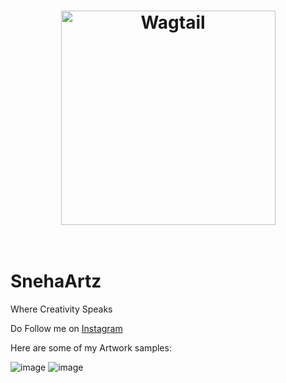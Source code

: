 <h1 align="center">
    <img width="343" src="https://scontent.fbbi5-1.fna.fbcdn.net/v/t1.6435-9/117105856_166214011730468_4761273717321414211_n.jpg?_nc_cat=102&ccb=1-5&_nc_sid=09cbfe&_nc_ohc=YGLX0V0rkoMAX_kCiM5&_nc_ht=scontent.fbbi5-1.fna&oh=9df08183f21440ffdd8925a42aed3ec4&oe=6195DCB1" alt="Wagtail">
    <br>
    <br>
</h1>

# SnehaArtz
Where Creativity Speaks

Do Follow me on [Instagram](https://instagram.com/snehasahoo97)

Here are some of my Artwork samples:

![image](https://user-images.githubusercontent.com/46858011/97068639-12161d80-15e7-11eb-9d64-ad22b698308e.png)
![image](https://user-images.githubusercontent.com/46858011/97068825-a9c83b80-15e8-11eb-8c8a-6830197fa10d.png)
